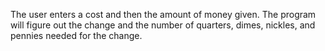 The user enters a cost and then the amount of money given. The program will figure out the change and the number of quarters, dimes, nickles, and pennies needed for the change.
